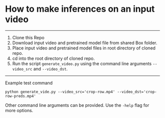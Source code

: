 # How to make inferences on an input video
---
1. Clone this Repo
2. Download input video and pretrained model file from shared Box folder.
3. Place input video and pretrained model files in root directory of cloned repo.
4. cd into the root directory of cloned repo.
5. Run the script `generate_video.py` using the command line arguments `--video_src` and `--video_dst`.

---
Example test command

`python generate_vide.py --video_src='crop-row.mp4' --video_dst='crop-row-preds.mp4'`

Other command line arguments can be provided. Use the `-help` flag for more options.